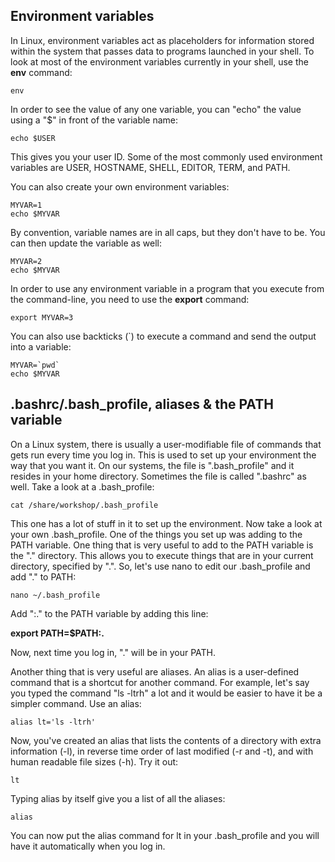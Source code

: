 Environment variables
---------------------

In Linux, environment variables act as placeholders for information stored within the system that passes data to programs launched in your shell. To look at most of the environment variables currently in your shell, use the **env** command:

    env

In order to see the value of any one variable, you can "echo" the value using a "$" in front of the variable name:

    echo $USER

This gives you your user ID. Some of the most commonly used environment variables are USER, HOSTNAME, SHELL, EDITOR, TERM, and PATH.

You can also create your own environment variables:

    MYVAR=1
    echo $MYVAR

By convention, variable names are in all caps, but they don't have to be. You can then update the variable as well:

    MYVAR=2
    echo $MYVAR

In order to use any environment variable in a program that you execute from the command-line, you need to use the **export** command:

    export MYVAR=3

You can also use backticks (`) to execute a command and send the output into a variable:

    MYVAR=`pwd`
    echo $MYVAR


.bashrc/.bash_profile, aliases & the PATH variable
-----------------------------------------------------

On a Linux system, there is usually a user-modifiable file of commands that gets run every time you log in. This is used to set up your environment the way that you want it. On our systems, the file is ".bash_profile" and it resides in your home directory. Sometimes the file is called ".bashrc" as well. Take a look at a .bash_profile:

    cat /share/workshop/.bash_profile

This one has a lot of stuff in it to set up the environment. Now take a look at your own .bash_profile. One of the things you set up was adding to the PATH variable. One thing that is very useful to add to the PATH variable is the "." directory. This allows you to execute things that are in your current directory, specified by ".". So, let's use nano to edit our .bash_profile and add "." to PATH:

    nano ~/.bash_profile

Add ":." to the PATH variable by adding this line:

**export PATH=$PATH:.**

 Now, next time you log in, "." will be in your PATH.

Another thing that is very useful are aliases. An alias is a user-defined command that is a shortcut for another command. For example, let's say you typed the command "ls -ltrh" a lot and it would be easier to have it be a simpler command. Use an alias:

    alias lt='ls -ltrh'

Now, you've created an alias that lists the contents of a directory with extra information (-l), in reverse time order of last modified (-r and -t), and with human readable file sizes (-h). Try it out:

    lt

Typing alias by itself give you a list of all the aliases:

    alias

You can now put the alias command for lt in your .bash_profile and you will have it automatically when you log in.

